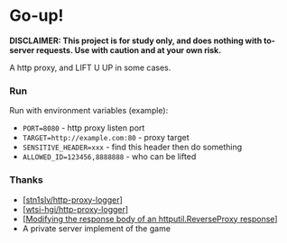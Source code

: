 # Go-up!

**DISCLAIMER: This project is for study only, and does nothing with to-server requests. Use with caution and at your own risk.**

A http proxy, and LIFT U UP in some cases.

### Run

Run with environment variables (example):

- `PORT=8080` - http proxy listen port
- `TARGET=http://example.com:80` - proxy target
- `SENSITIVE_HEADER=xxx` - find this header then do something
- `ALLOWED_ID=123456,8888888` - who can be lifted

### Thanks

- [[stn1slv/http-proxy-logger]](https://github.com/stn1slv/http-proxy-logger)
- [[wtsi-hgi/http-proxy-logger]](https://github.com/wtsi-hgi/http-proxy-logger)
- [[Modifying the response body of an httputil.ReverseProxy response]](https://www.jvt.me/posts/2024/06/25/modify-go-reverseproxy-response/)
- A private server implement of the game
